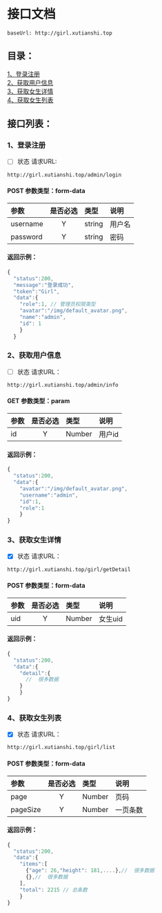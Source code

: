 # 接口文档
```
baseUrl: http://girl.xutianshi.top
```
## 目录：
[1、登录注册](#1登录注册)<br/>
[2、获取用户信息](#2获取用户信息)<br/>
[3、获取女生详情](#3获取女生详情)<br/>
[4、获取女生列表](#4获取女生列表)<br/>
## 接口列表：
### 1、登录注册
- [ ] 状态 请求URL:  
```
http://girl.xutianshi.top/admin/login
```
#### POST 参数类型：form-data
|参数|是否必选|类型|说明|
|:-----|:-------:|:-----|:-----|
|username      |Y       |string   |用户名 |
|password      |Y       |string   |密码 |
#### 返回示例：
```javascript
{
  "status":200,
  "message":"登录成功",
  "token":"Girl",
  "data":{
    "role":1, // 管理员权限类型
    "avatar":"/img/default_avatar.png",
    "name":"admin",
    "id": 1
    }
  }
```
### 2、获取用户信息
- [ ] 状态 请求URL：
```
http://girl.xutianshi.top/admin/info
```
#### GET 参数类型：param
|参数|是否必选|类型|说明|
|:-----|:-------:|:-----|:-----|
|id      |Y       |Number   |用户id |
#### 返回示例：
```javascript
{
  "status":200,
  "data":{
    "avatar":"/img/default_avatar.png",
    "username":"admin",
    "id":1,
    "role":1
    }
}
```
### 3、获取女生详情
- [x] 状态 请求URL：
```
http://girl.xutianshi.top/girl/getDetail
```
#### POST 参数类型：form-data
|参数|是否必选|类型|说明|
|:-----|:-------:|:-----|:-----|
|uid      |Y       |Number   |女生uid |
#### 返回示例：
```javascript
{
  "status":200,
  "data":{
    "detail":{
      //  很多数据
    }
    }
}
```
### 4、获取女生列表
- [x] 状态 请求URL：
```
http://girl.xutianshi.top/girl/list
```
#### POST 参数类型：form-data
|参数|是否必选|类型|说明|
|:-----|:-------:|:-----|:-----|
|page      |Y       |Number   |页码 |
|pageSize      |Y       |Number   |一页条数 |
#### 返回示例：
```javascript
{
  "status":200,
  "data":{
    "items":[
      {"age": 26,"height": 181,....},//  很多数据
      {},//  很多数据
    ],
    "total": 2215 // 总条数
    }
}
```
